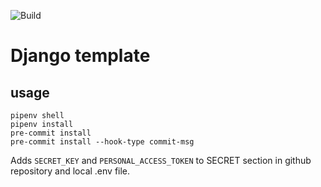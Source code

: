 ![Build](https://github.com/SemenovAV/core/workflows/Build/badge.svg)

# Django template

## usage
```
pipenv shell
pipenv install
pre-commit install
pre-commit install --hook-type commit-msg
```

Adds ```SECRET_KEY``` and ```PERSONAL_ACCESS_TOKEN``` to SECRET section in github repository and local .env file.